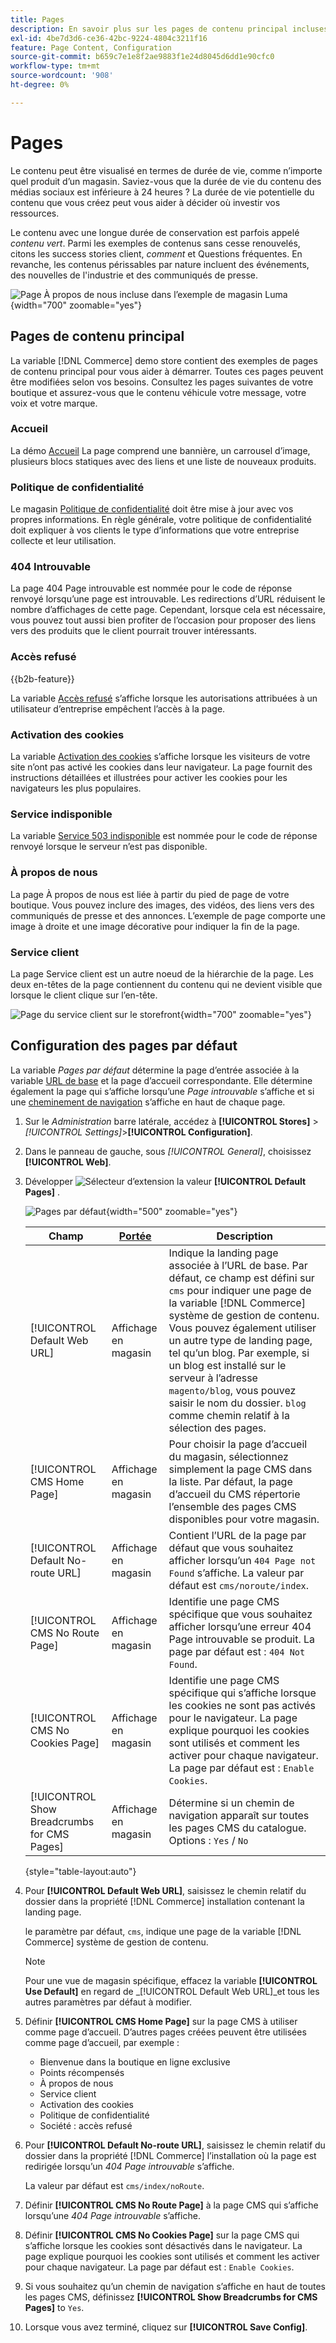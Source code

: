 ```yaml
---
title: Pages
description: En savoir plus sur les pages de contenu principal incluses dans la variable [!DNL Commerce] boutique de démonstration et modification de la configuration Pages par défaut.
exl-id: 4be7d3d6-ce36-42bc-9224-4804c3211f16
feature: Page Content, Configuration
source-git-commit: b659c7e1e8f2ae9883f1e24d8045d6dd1e90cfc0
workflow-type: tm+mt
source-wordcount: '908'
ht-degree: 0%

---
```


# Pages

Le contenu peut être visualisé en termes de durée de vie, comme n’importe quel produit d’un magasin. Saviez-vous que la durée de vie du contenu des médias sociaux est inférieure à 24 heures ? La durée de vie potentielle du contenu que vous créez peut vous aider à décider où investir vos ressources.

Le contenu avec une longue durée de conservation est parfois appelé _contenu vert_. Parmi les exemples de contenus sans cesse renouvelés, citons les success stories client, _comment_ et Questions fréquentes. En revanche, les contenus périssables par nature incluent des événements, des nouvelles de l&#39;industrie et des communiqués de presse.

![Page À propos de nous incluse dans l’exemple de magasin Luma ](./assets/storefront-about-us.png){width="700" zoomable="yes"}

## Pages de contenu principal

La variable [!DNL Commerce] demo store contient des exemples de pages de contenu principal pour vous aider à démarrer. Toutes ces pages peuvent être modifiées selon vos besoins. Consultez les pages suivantes de votre boutique et assurez-vous que le contenu véhicule votre message, votre voix et votre marque.

### Accueil

La démo [Accueil](../getting-started/storefront.md#home-page) La page comprend une bannière, un carrousel d’image, plusieurs blocs statiques avec des liens et une liste de nouveaux produits.

### Politique de confidentialité

Le magasin [Politique de confidentialité](../getting-started/privacy-policy.md) doit être mise à jour avec vos propres informations. En règle générale, votre politique de confidentialité doit expliquer à vos clients le type d’informations que votre entreprise collecte et leur utilisation.

### 404 Introuvable

La page 404 Page introuvable est nommée pour le code de réponse renvoyé lorsqu’une page est introuvable. Les redirections d’URL réduisent le nombre d’affichages de cette page. Cependant, lorsque cela est nécessaire, vous pouvez tout aussi bien profiter de l’occasion pour proposer des liens vers des produits que le client pourrait trouver intéressants.

### Accès refusé

{{b2b-feature}}

La variable [Accès refusé](../b2b/account-company-roles-permissions.md) s’affiche lorsque les autorisations attribuées à un utilisateur d’entreprise empêchent l’accès à la page.

### Activation des cookies

La variable [Activation des cookies](../getting-started/compliance-cookie-law.md) s’affiche lorsque les visiteurs de votre site n’ont pas activé les cookies dans leur navigateur. La page fournit des instructions détaillées et illustrées pour activer les cookies pour les navigateurs les plus populaires.

### Service indisponible

La variable [Service 503 indisponible](../configuration-reference/general/general.md) est nommée pour le code de réponse renvoyé lorsque le serveur n’est pas disponible.

### À propos de nous

La page À propos de nous est liée à partir du pied de page de votre boutique. Vous pouvez inclure des images, des vidéos, des liens vers des communiqués de presse et des annonces. L’exemple de page comporte une image à droite et une image décorative pour indiquer la fin de la page.

### Service client

La page Service client est un autre noeud de la hiérarchie de la page. Les deux en-têtes de la page contiennent du contenu qui ne devient visible que lorsque le client clique sur l’en-tête.

![Page du service client sur le storefront](./assets/storefront-customer-service.png){width="700" zoomable="yes"}

## Configuration des pages par défaut

La variable _Pages par défaut_ détermine la page d’entrée associée à la variable [URL de base](../stores-purchase/store-urls.md) et la page d’accueil correspondante. Elle détermine également la page qui s’affiche lorsqu’une _Page introuvable_ s’affiche et si une [cheminement de navigation](../catalog/navigation-breadcrumb-trail.md) s’affiche en haut de chaque page.

1. Sur le _Administration_ barre latérale, accédez à  **[!UICONTROL Stores]** > _[!UICONTROL Settings]_>**[!UICONTROL Configuration]**.

1. Dans le panneau de gauche, sous _[!UICONTROL General]_, choisissez **[!UICONTROL Web]**.

1. Développer ![Sélecteur d’extension](../assets/icon-display-expand.png) la valeur **[!UICONTROL Default Pages]** .

   ![Pages par défaut](./assets/web-default-pages.png){width="500" zoomable="yes"}

   | Champ | [Portée](../getting-started/websites-stores-views.md#scope-settings) | Description |
   |--- |--- |--- |
   | [!UICONTROL Default Web URL] | Affichage en magasin | Indique la landing page associée à l’URL de base. Par défaut, ce champ est défini sur `cms` pour indiquer une page de la variable [!DNL Commerce] système de gestion de contenu. Vous pouvez également utiliser un autre type de landing page, tel qu’un blog. Par exemple, si un blog est installé sur le serveur à l’adresse `magento/blog`, vous pouvez saisir le nom du dossier. `blog` comme chemin relatif à la sélection des pages. |
   | [!UICONTROL CMS Home Page] | Affichage en magasin | Pour choisir la page d’accueil du magasin, sélectionnez simplement la page CMS dans la liste. Par défaut, la page d’accueil du CMS répertorie l’ensemble des pages CMS disponibles pour votre magasin. |
   | [!UICONTROL Default No-route URL] | Affichage en magasin | Contient l’URL de la page par défaut que vous souhaitez afficher lorsqu’un `404 Page not Found` s’affiche. La valeur par défaut est `cms/noroute/index`. |
   | [!UICONTROL CMS No Route Page] | Affichage en magasin | Identifie une page CMS spécifique que vous souhaitez afficher lorsqu’une erreur 404 Page introuvable se produit. La page par défaut est : `404 Not Found`. |
   | [!UICONTROL CMS No Cookies Page] | Affichage en magasin | Identifie une page CMS spécifique qui s’affiche lorsque les cookies ne sont pas activés pour le navigateur. La page explique pourquoi les cookies sont utilisés et comment les activer pour chaque navigateur. La page par défaut est : `Enable Cookies`. |
   | [!UICONTROL Show Breadcrumbs for CMS Pages] | Affichage en magasin | Détermine si un chemin de navigation apparaît sur toutes les pages CMS du catalogue. Options : `Yes` / `No` |

   {style="table-layout:auto"}

1. Pour **[!UICONTROL Default Web URL]**, saisissez le chemin relatif du dossier dans la propriété [!DNL Commerce] installation contenant la landing page.

   le paramètre par défaut, `cms`, indique une page de la variable [!DNL Commerce] système de gestion de contenu.

   >[!NOTE]
   >
   >Pour une vue de magasin spécifique, effacez la variable **[!UICONTROL Use Default]** en regard de _[!UICONTROL Default Web URL]_et tous les autres paramètres par défaut à modifier.

1. Définir **[!UICONTROL CMS Home Page]** sur la page CMS à utiliser comme page d’accueil. D’autres pages créées peuvent être utilisées comme page d’accueil, par exemple :

   - Bienvenue dans la boutique en ligne exclusive
   - Points récompensés
   - À propos de nous
   - Service client
   - Activation des cookies
   - Politique de confidentialité
   - Société : accès refusé

1. Pour **[!UICONTROL Default No-route URL]**, saisissez le chemin relatif du dossier dans la propriété [!DNL Commerce] l’installation où la page est redirigée lorsqu’un _404 Page introuvable_ s’affiche.

   La valeur par défaut est `cms/index/noRoute`.

1. Définir **[!UICONTROL CMS No Route Page]** à la page CMS qui s’affiche lorsqu’une _404 Page introuvable_ s’affiche.

1. Définir **[!UICONTROL CMS No Cookies Page]** sur la page CMS qui s’affiche lorsque les cookies sont désactivés dans le navigateur. La page explique pourquoi les cookies sont utilisés et comment les activer pour chaque navigateur. La page par défaut est : `Enable Cookies`.

1. Si vous souhaitez qu’un chemin de navigation s’affiche en haut de toutes les pages CMS, définissez **[!UICONTROL Show Breadcrumbs for CMS Pages]** to `Yes`.

1. Lorsque vous avez terminé, cliquez sur **[!UICONTROL Save Config]**.
